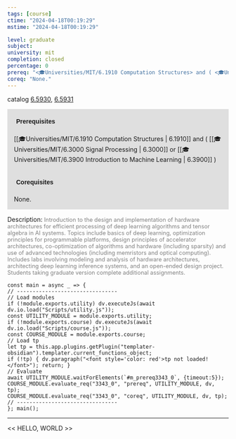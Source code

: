 ```yaml
---
tags: [course]
ctime: "2024-04-18T00:19:29"
mstime: "2024-04-18T00:19:29"

level: graduate
subject: 
university: mit
completion: closed
percentage: 0
prereq: "<🎓Universities/MIT/6.1910 Computation Structures> and ( <🎓Universities/MIT/6.3000 Signal Processing> or <🎓Universities/MIT/6.3900 Introduction to Machine Learning> )"
coreq: "None."
---
```


catalog [6.5930](http://student.mit.edu/catalog/m6a.html#6.5930), [6.5931](http://student.mit.edu/catalog/m6a.html#6.5931)

<span style="display: block; padding: 15px; background-color: rgb(100, 100, 100, 0.2);"><font id="m_prereq3343_0" style="display: block; font-family: Arial, sans-serif; font-weight: bold; padding: 5px">Prerequisites</font><br><span id="prereq3343_0">[[🎓Universities/MIT/6.1910 Computation Structures | 6.1910]] and ( [[🎓Universities/MIT/6.3000 Signal Processing | 6.3000]] or [[🎓Universities/MIT/6.3900 Introduction to Machine Learning | 6.3900]] )</span></span>
<span style="display: block; padding: 15px; background-color: rgb(100, 100, 100, 0.2);"><font id="m_coreq3343_0" style="display: block; font-family: Arial, sans-serif; font-weight: bold; padding: 5px">Corequisites</font><br><span id="coreq3343_0">None.</span></span>

<font style="">Description:</font>
<font style="color: grey; font-size: 0.8rem;">Introduction to the design and implementation of hardware architectures for efficient processing of deep learning algorithms and tensor algebra in AI systems. Topics include basics of deep learning, optimization principles for programmable platforms, design principles of accelerator architectures, co-optimization of algorithms and hardware (including sparsity) and use of advanced technologies (including memristors and optical computing). Includes labs involving modeling and analysis of hardware architectures, architecting deep learning inference systems, and an open-ended design project. Students taking graduate version complete additional assignments.</font>

```dataviewjs
const main = async _ => {
// --------------------------------
// Load modules
if (!module.exports.utility) dv.executeJs(await dv.io.load("Scripts/utility.js"));
const UTILITY_MODULE = module.exports.utility;
if (!module.exports.course) dv.executeJs(await dv.io.load("Scripts/course.js"));
const COURSE_MODULE = module.exports.course;
// Load tp
let tp = this.app.plugins.getPlugin("templater-obsidian").templater.current_functions_object;
if (!tp) { dv.paragraph("<font style='color: red'>tp not loaded!</font>"); return; }
// Evaluate
await UTILITY_MODULE.waitForElements(`#m_prereq3343_0`, {timeout:5});
COURSE_MODULE.evaluate_req("3343_0", "prereq", UTILITY_MODULE, dv, tp);
COURSE_MODULE.evaluate_req("3343_0", "coreq", UTILITY_MODULE, dv, tp);
// --------------------------------
}; main();
```

---

<< HELLO, WORLD >>
